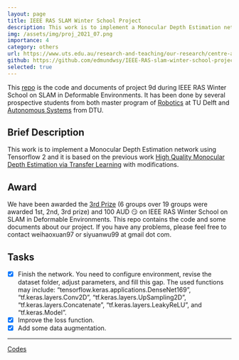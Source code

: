 ```yaml
---
layout: page
title: IEEE RAS SLAM Winter School Project
description: This work is to implement a Monocular Depth Estimation network using Tensorflow 2 and it is based on the previous work with modifications.
img: /assets/img/proj_2021_07.png
importance: 4
category: others
url: https://www.uts.edu.au/research-and-teaching/our-research/centre-autonomous-systems/events/ieee-ras-winter-school-slam-deformable-environments
github: https://github.com/edmundwsy/IEEE-RAS-slam-winter-school-project-9
selected: true
---
```


This [repo](https://github.com/edmundwsy/IEEE-RAS-slam-winter-school-project-9) is the code and documents of project 9d during IEEE RAS Winter School on SLAM in Deformable Environments. It has been done by several prospective students from both master program of [Robotics](https://www.tudelft.nl/en/education/programmes/masters/robotics/msc-robotics) at TU Delft and [Autonomous Systems](https://www.dtu.dk/english/education/msc/programmes/autonomous-systems) from DTU.

## Brief Description

This work is to implement a Monocular Depth Estimation network using Tensorflow 2 and it is based on the previous work [High Quality Monocular Depth Estimation via Transfer Learning](https://arxiv.org/abs/1812.11941) with modifications.

## Award

We have been awarded the [3rd Prize](https://www.uts.edu.au/research-and-teaching/our-research/centre-autonomous-systems/events/ieee-ras-winter-school-slam-deformable-environments) (6 groups over 19 groups were awarded 1st, 2nd, 3rd prize) and 100 AUD :smirk: on IEEE RAS Winter School on SLAM in Deformable Environments. This repo contains the code and some documents about our project. If you have any problems, please feel free to contact weihaoxuan97 or siyuanwu99 at gmail dot com.

## Tasks

- [x] Finish the network. You need to configure environment, revise the dataset folder, adjust parameters, and fill this gap. The used functions may include: “tensorflow.keras.applications.DenseNet169”, “tf.keras.layers.Conv2D”, “tf.keras.layers.UpSampling2D”, “tf.keras.layers.Concatenate”, “tf.keras.layers.LeakyReLU”, and “tf.keras.Model”.
- [x] Improve the loss function.
- [x] Add some data augmentation.

---

[Codes](https://github.com/edmundwsy/IEEE-RAS-slam-winter-school-project-9)
